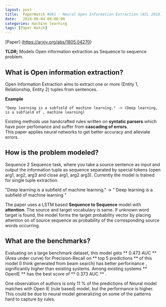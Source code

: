 ```yaml
---
layout: post
title:  PaperWatch #001 : Neural Open Information Extraction (ACL 2018)
date:   2018-06-04 08:00:00
categories: machine learning
tags: [Paper Watch]
---
```


[Paper] (https://arxiv.org/abs/1805.04270) 
 
**TLDR;** Models Open information extraction as  Sequence to sequence problem.
 
## What is Open information extraction?

Open Information Extraction aims to extract one or more (Entity 1, Relationship, Entity 2) tuples from sentences.  
 
**Example**

```
"Deep learning is a subfield of machine learning." -> (Deep learning, is a subfield of , machine learning) 
```

Existing methods use handcrafted rules written on **syntatic parsers** which have poor perfomance and suffer from **cascading of errors**.  
This paper applies neural networks to get better accuracy and alleviate errors. 
 
## How is the problem modeled?
 
Sequence 2 Sequence task, where you take a source sentence as input and output the information tuple as sequence separated by special tokens (open arg1, arg2, arg3 and close arg1, arg2 arg3).  Currently the model is trained for single tuple extraction. 

"Deep learning is a subfield of machine learning." -> "<arg1> Deep learning </arg1>  <arg2> is a subfield of </arg2> <arg3> machine learning </arg3>" 
 
The paper uses a LSTM based **Sequence to Sequence** model with **attention**. 
The source and target vocabulary is same. If unknown word target is found, the model forms the target probability vector by placing attention on of source sequence as probability of the corresponding source words occurring.

## What are the benchmarks?
 
Evaluating on a large benchmark dataset, this model gets ** 0.473 AUC ** (Area under curve) for Precision-Recall on ** top 5 predictions ** of this model (I think generated from beam search) has better performance , significantly higher than existing systems.  Among existing systems ** OpenIE ** has the best score of  ** 0.373   AUC ** .  
 
One observation of authors is only 11 % of the predictions of Neural model matches with Open IE (rule based) model, but the performance is higher. This could be due to neural model generalizing on some of the patterns hard to capture by rules.
